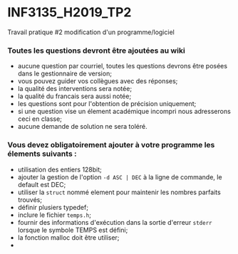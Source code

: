 # INF3135_H2019_TP2
Travail pratique #2 modification d'un programme/logiciel

### Toutes les questions devront être ajoutées au wiki
 + aucune question par courriel, toutes les questions devrons être posées dans le gestionnaire de version;
 + vous pouvez guider vos collègues avec des réponses;
 + la qualité des interventions sera notée;
 + la qualité du francais sera aussi notée;
 + les questions sont pour l'obtention de précision uniquement;
 + si une question vise un élement académique incompri nous adresserons ceci en classe;
 + aucune demande de solution ne sera toléré.

### Vous devez obligatoirement ajouter à votre programme les élements suivants :
+ utilisation des entiers 128bit;
+ ajouter la gestion de l'option `-d ASC | DEC` à la ligne de commande, le default est DEC;
+ utiliser la `struct` nommé element pour maintenir les nombres parfaits trouvés;
+ définir plusiers typedef;
+ inclure le fichier `temps.h`;
+ fournir des informations d'exécution dans la sortie d'erreur `stderr` lorsque le symbole TEMPS est défini;
+ la fonction malloc doit être utiliser;
+ 
